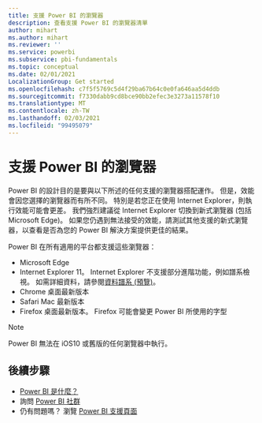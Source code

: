 ```yaml
---
title: 支援 Power BI 的瀏覽器
description: 查看支援 Power BI 的瀏覽器清單
author: mihart
ms.author: mihart
ms.reviewer: ''
ms.service: powerbi
ms.subservice: pbi-fundamentals
ms.topic: conceptual
ms.date: 02/01/2021
LocalizationGroup: Get started
ms.openlocfilehash: c7f5f5769c5d4f29ba67b64c0e0fa646aa5d4ddb
ms.sourcegitcommit: f7330dabb9cd8bce90bb2efec3e3273a11578f10
ms.translationtype: MT
ms.contentlocale: zh-TW
ms.lasthandoff: 02/03/2021
ms.locfileid: "99495079"
---
```

# <a name="supported-browsers-for-power-bi"></a>支援 Power BI 的瀏覽器

Power BI 的設計目的是要與以下所述的任何支援的瀏覽器搭配運作。 但是，效能會因您選擇的瀏覽器而有所不同。 特別是若您正在使用 Internet Explorer，則執行效能可能會更差。 我們強烈建議從 Internet Explorer 切換到新式瀏覽器 (包括 Microsoft Edge)。 如果您仍遇到無法接受的效能，請測試其他支援的新式瀏覽器，以查看是否為您的 Power BI 解決方案提供更佳的結果。

Power BI 在所有適用的平台都支援這些瀏覽器：

- Microsoft Edge
- Internet Explorer 11。 Internet Explorer 不支援部分進階功能，例如譜系檢視。 如需詳細資料，請參閱[資料譜系 (預覽)](../collaborate-share/service-data-lineage.md)。
- Chrome 桌面最新版本
- Safari Mac 最新版本
- Firefox 桌面最新版本。 Firefox 可能會變更 Power BI 所使用的字型 

> [!NOTE]
> Power BI 無法在 iOS10 或舊版的任何瀏覽器中執行。

## <a name="next-steps"></a>後續步驟
* [Power BI 是什麼？](power-bi-overview.md)
* 詢問 [Power BI 社群](https://community.powerbi.com/)
* 仍有問題嗎？ 瀏覽 [Power BI 支援頁面](https://powerbi.microsoft.com/support/)
